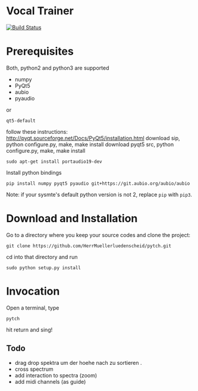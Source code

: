 # Vocal Trainer
[![Build Status](https://travis-ci.org/HerrMuellerluedenscheid/pytch.svg?branch=master)](https://travis-ci.org/HerrMuellerluedenscheid/pytch)

# Prerequisites

Both, python2 and python3 are supported

- numpy
- PyQt5
- aubio
- pyaudio


or
```
qt5-default
```
follow these instructions: http://pyqt.sourceforge.net/Docs/PyQt5/installation.html
download sip, python configure.py, make, make install
download pyqt5 src, python configure.py, make, make install


```
sudo apt-get install portaudio19-dev
```
Install python bindings
```
pip install numpy pyqt5 pyaudio git+https://git.aubio.org/aubio/aubio
```

Note: if your sysmte's default python version is not 2, replace `pip` with
`pip3`.

# Download and Installation
Go to a directory where you keep your source codes and clone the project:
```
git clone https://github.com/HerrMuellerluedenscheid/pytch.git
```
cd into that directory and run
```
sudo python setup.py install
```

# Invocation
Open a terminal, type
```
pytch
```
hit return and sing!

## Todo
- drag drop spektra um der hoehe nach zu sortieren .
- cross spectrum
- add interaction to spectra (zoom)
- add midi channels (as guide)
